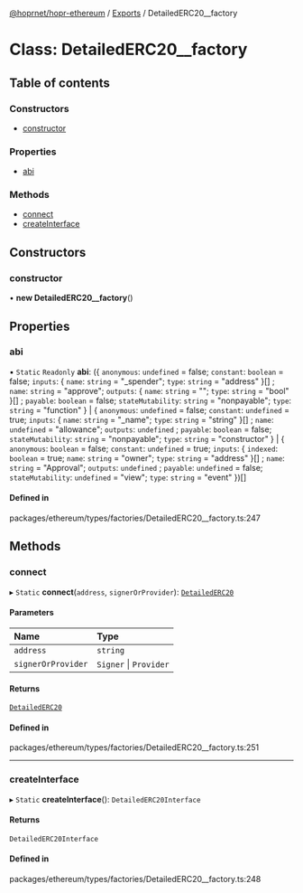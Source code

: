 [@hoprnet/hopr-ethereum](../README.md) / [Exports](../modules.md) / DetailedERC20\_\_factory

# Class: DetailedERC20\_\_factory

## Table of contents

### Constructors

- [constructor](DetailedERC20__factory.md#constructor)

### Properties

- [abi](DetailedERC20__factory.md#abi)

### Methods

- [connect](DetailedERC20__factory.md#connect)
- [createInterface](DetailedERC20__factory.md#createinterface)

## Constructors

### constructor

• **new DetailedERC20__factory**()

## Properties

### abi

▪ `Static` `Readonly` **abi**: ({ `anonymous`: `undefined` = false; `constant`: `boolean` = false; `inputs`: { `name`: `string` = "\_spender"; `type`: `string` = "address" }[] ; `name`: `string` = "approve"; `outputs`: { `name`: `string` = ""; `type`: `string` = "bool" }[] ; `payable`: `boolean` = false; `stateMutability`: `string` = "nonpayable"; `type`: `string` = "function" } \| { `anonymous`: `undefined` = false; `constant`: `undefined` = true; `inputs`: { `name`: `string` = "\_name"; `type`: `string` = "string" }[] ; `name`: `undefined` = "allowance"; `outputs`: `undefined` ; `payable`: `boolean` = false; `stateMutability`: `string` = "nonpayable"; `type`: `string` = "constructor" } \| { `anonymous`: `boolean` = false; `constant`: `undefined` = true; `inputs`: { `indexed`: `boolean` = true; `name`: `string` = "owner"; `type`: `string` = "address" }[] ; `name`: `string` = "Approval"; `outputs`: `undefined` ; `payable`: `undefined` = false; `stateMutability`: `undefined` = "view"; `type`: `string` = "event" })[]

#### Defined in

packages/ethereum/types/factories/DetailedERC20__factory.ts:247

## Methods

### connect

▸ `Static` **connect**(`address`, `signerOrProvider`): [`DetailedERC20`](DetailedERC20.md)

#### Parameters

| Name | Type |
| :------ | :------ |
| `address` | `string` |
| `signerOrProvider` | `Signer` \| `Provider` |

#### Returns

[`DetailedERC20`](DetailedERC20.md)

#### Defined in

packages/ethereum/types/factories/DetailedERC20__factory.ts:251

___

### createInterface

▸ `Static` **createInterface**(): `DetailedERC20Interface`

#### Returns

`DetailedERC20Interface`

#### Defined in

packages/ethereum/types/factories/DetailedERC20__factory.ts:248
